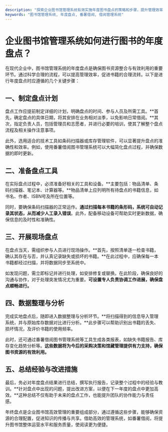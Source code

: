 ```yaml
---
description: "探索企业图书馆管理系统有效实施年度图书盘点的策略和步骤，提升管理效率与书籍利用率。"
keywords: "图书馆管理系统, 年度盘点, 番薯借阅, 借阅管理系统"
---
```

# 企业图书馆管理系统如何进行图书的年度盘点？

在现代企业中，图书馆管理系统的年度盘点是确保图书资源整合与有效利用的重要环节。通过科学合理的流程，可以提高管理效率，促进书籍的合理流转。以下是进行年度盘点时应遵循的几个关键步骤：

## 一、制定盘点计划

盘点工作应提前制定详细的计划，明确盘点的时间、参与人员及所需工具。**首先，确定盘点的具体日期，将其安排在业务相对淡季，以免影响日常借阅。**其次，指定负责人员，包括管理员和志愿者，并进行必要的培训，使其了解整个盘点流程及相关操作注意事项。

此外，选用适合的技术工具如条码扫描器或库存管理软件，可以显著提升盘点的准确性和效率。例如，使用番薯借阅图书管理系统可以大幅简化盘点过程，并确保数据的即时更新。

## 二、准备盘点工具

在实际盘点过程中，必须准备好相关的工具和设备。**主要包括：物品清单、条码扫描器、笔记本、计算器等。**物品清单上应列明所有待盘点的书籍信息，如书名、作者、ISBN号及所在位置等。

同时，要确保条码扫描器的正常运作。**通过扫描每本书籍的条形码，系统可自动记录其状态，从而减少人工录入错误**。此外，配备移动设备可帮助实时更新数据，确保信息的及时性和准确性。

## 三、开展现场盘点

在盘点当天，需组织参与人员进行现场操作。**首先，按照清单逐一检查书籍，确认其存在与否，并认真记录缺失或损坏的书籍。**在此过程中，应确保每一本书籍都经过扫描，并将数据同步至系统中。

如发现问题，需立即标记并进行处理，如安排修复或替换。在此阶段，确保良好的沟通与协作，对于处理突发情况尤为重要。**可设置专人负责协调工作进展，确保盘点顺畅进行。**

## 四、数据整理与分析

完成实地盘点后，随即进入数据整理与分析环节。**将扫描得到的信息导入管理系统，并与原始库存数据对比进行分析。**此步骤可以帮助识别出书籍的丢失、损坏情况，及评价书籍的使用频率。

此时，还可通过番薯借阅图书管理系统等工具生成各类报表，如缺失书籍报告、库存变化趋势分析等。**这些数据将为今后的采购决策和馆藏管理提供有力支持，确保图书资源的有效利用。**

## 五、总结经验与改进措施

最后，务必对年度盘点结果进行总结，撰写执行报告，记录整个过程中的经验与教训。**针对盘点中出现的问题，提出改进方案，以便在下一年度的盘点中更加高效。**这种总结不仅有助于未来的盘点工作，也能提升团队的协作能力与责任感。

年终盘点是企业图书馆高效管理的重要组成部分，通过遵循这些步骤，能够确保资源的合理配置，促进知识的传播与共享。借助高效的管理系统，如番薯借阅，将提升图书馆整体运营水平和服务质量，使阅读更为便捷。
